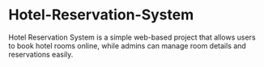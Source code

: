 # Hotel-Reservation-System
Hotel Reservation System is a simple web-based project that allows users to book hotel rooms online,
while admins can manage room details and reservations easily.
